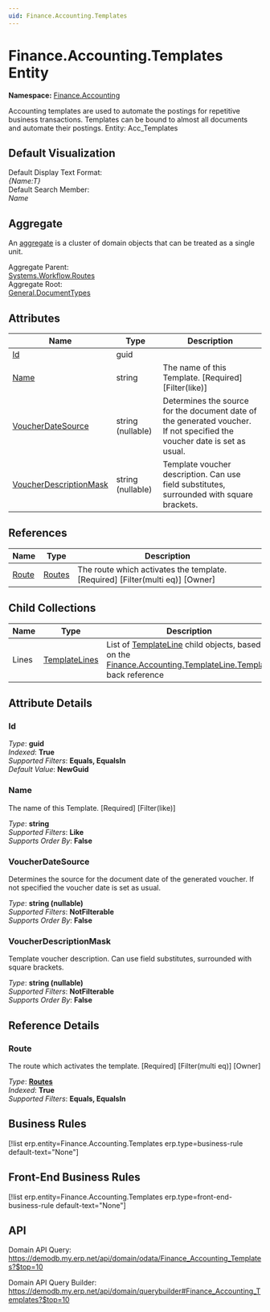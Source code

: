 ```yaml
---
uid: Finance.Accounting.Templates
---
```

# Finance.Accounting.Templates Entity

**Namespace:** [Finance.Accounting](Finance.Accounting.md)  

Accounting templates are used to automate the postings for repetitive business transactions. Templates can be bound to almost all documents and automate their postings. Entity: Acc_Templates

## Default Visualization
Default Display Text Format:  
_{Name:T}_  
Default Search Member:  
_Name_  

## Aggregate
An [aggregate](https://docs.erp.net/tech/advanced/concepts/aggregates.html) is a cluster of domain objects that can be treated as a single unit.  

Aggregate Parent:  
[Systems.Workflow.Routes](Systems.Workflow.Routes.md)  
Aggregate Root:  
[General.DocumentTypes](General.DocumentTypes.md)  

## Attributes

| Name | Type | Description |
| ---- | ---- | --- |
| [Id](Finance.Accounting.Templates.md#id) | guid |  
| [Name](Finance.Accounting.Templates.md#name) | string | The name of this Template. [Required] [Filter(like)] 
| [VoucherDateSource](Finance.Accounting.Templates.md#voucherdatesource) | string (nullable) | Determines the source for the document date of the generated voucher. If not specified the voucher date is set as usual. 
| [VoucherDescriptionMask](Finance.Accounting.Templates.md#voucherdescriptionmask) | string (nullable) | Template voucher description. Can use field substitutes, surrounded with square brackets. 

## References

| Name | Type | Description |
| ---- | ---- | --- |
| [Route](Finance.Accounting.Templates.md#route) | [Routes](Systems.Workflow.Routes.md) | The route which activates the template. [Required] [Filter(multi eq)] [Owner] |

## Child Collections

| Name | Type | Description |
| ---- | ---- | --- |
| Lines | [TemplateLines](Finance.Accounting.TemplateLines.md) | List of [TemplateLine](Finance.Accounting.TemplateLines.md) child objects, based on the [Finance.Accounting.TemplateLine.Template](Finance.Accounting.TemplateLines.md#template) back reference 


## Attribute Details

### Id

_Type_: **guid**  
_Indexed_: **True**  
_Supported Filters_: **Equals, EqualsIn**  
_Default Value_: **NewGuid**  

### Name

The name of this Template. [Required] [Filter(like)]

_Type_: **string**  
_Supported Filters_: **Like**  
_Supports Order By_: **False**  

### VoucherDateSource

Determines the source for the document date of the generated voucher. If not specified the voucher date is set as usual.

_Type_: **string (nullable)**  
_Supported Filters_: **NotFilterable**  
_Supports Order By_: **False**  

### VoucherDescriptionMask

Template voucher description. Can use field substitutes, surrounded with square brackets.

_Type_: **string (nullable)**  
_Supported Filters_: **NotFilterable**  
_Supports Order By_: **False**  


## Reference Details

### Route

The route which activates the template. [Required] [Filter(multi eq)] [Owner]

_Type_: **[Routes](Systems.Workflow.Routes.md)**  
_Indexed_: **True**  
_Supported Filters_: **Equals, EqualsIn**  



## Business Rules

[!list erp.entity=Finance.Accounting.Templates erp.type=business-rule default-text="None"]

## Front-End Business Rules

[!list erp.entity=Finance.Accounting.Templates erp.type=front-end-business-rule default-text="None"]

## API

Domain API Query:
<https://demodb.my.erp.net/api/domain/odata/Finance_Accounting_Templates?$top=10>

Domain API Query Builder:
<https://demodb.my.erp.net/api/domain/querybuilder#Finance_Accounting_Templates?$top=10>

